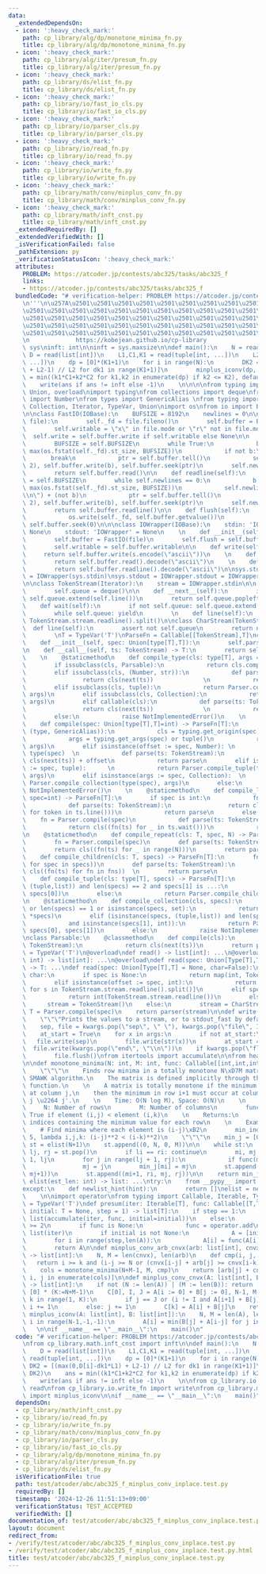 ```yaml
---
data:
  _extendedDependsOn:
  - icon: ':heavy_check_mark:'
    path: cp_library/alg/dp/monotone_minima_fn.py
    title: cp_library/alg/dp/monotone_minima_fn.py
  - icon: ':heavy_check_mark:'
    path: cp_library/alg/iter/presum_fn.py
    title: cp_library/alg/iter/presum_fn.py
  - icon: ':heavy_check_mark:'
    path: cp_library/ds/elist_fn.py
    title: cp_library/ds/elist_fn.py
  - icon: ':heavy_check_mark:'
    path: cp_library/io/fast_io_cls.py
    title: cp_library/io/fast_io_cls.py
  - icon: ':heavy_check_mark:'
    path: cp_library/io/parser_cls.py
    title: cp_library/io/parser_cls.py
  - icon: ':heavy_check_mark:'
    path: cp_library/io/read_fn.py
    title: cp_library/io/read_fn.py
  - icon: ':heavy_check_mark:'
    path: cp_library/io/write_fn.py
    title: cp_library/io/write_fn.py
  - icon: ':heavy_check_mark:'
    path: cp_library/math/conv/minplus_conv_fn.py
    title: cp_library/math/conv/minplus_conv_fn.py
  - icon: ':heavy_check_mark:'
    path: cp_library/math/inft_cnst.py
    title: cp_library/math/inft_cnst.py
  _extendedRequiredBy: []
  _extendedVerifiedWith: []
  _isVerificationFailed: false
  _pathExtension: py
  _verificationStatusIcon: ':heavy_check_mark:'
  attributes:
    PROBLEM: https://atcoder.jp/contests/abc325/tasks/abc325_f
    links:
    - https://atcoder.jp/contests/abc325/tasks/abc325_f
  bundledCode: "# verification-helper: PROBLEM https://atcoder.jp/contests/abc325/tasks/abc325_f\n\
    \n'''\n\u257A\u2501\u2501\u2501\u2501\u2501\u2501\u2501\u2501\u2501\u2501\u2501\
    \u2501\u2501\u2501\u2501\u2501\u2501\u2501\u2501\u2501\u2501\u2501\u2501\u2501\
    \u2501\u2501\u2501\u2501\u2501\u2501\u2501\u2501\u2501\u2501\u2501\u2501\u2501\
    \u2501\u2501\u2501\u2501\u2501\u2501\u2501\u2501\u2501\u2501\u2501\u2501\u2501\
    \u2501\u2501\u2501\u2501\u2501\u2501\u2501\u2501\u2501\u2501\u2501\u2501\u2578\
    \n             https://kobejean.github.io/cp-library               \n'''\nimport\
    \ sys\ninft: int\n\ninft = sys.maxsize\n\ndef main():\n    N = read(int)\n   \
    \ D = read(list[int])\n    L1,C1,K1 = read(tuple[int, ...])\n    L2,C2,K2 = read(tuple[int,\
    \ ...])\n    dp = [0]*(K1+1)\n    for i in range(N):\n        DK2 = [(max(0,D[i]-dk1*L1)\
    \ + L2-1) // L2 for dk1 in range(K1+1)]\n        minplus_iconv(dp, DK2)\n    ans\
    \ = min((k1*C1+k2*C2 for k1,k2 in enumerate(dp) if k2 <= K2), default=inft)\n\
    \    write(ans if ans != inft else -1)\n    \n\n\n\nfrom typing import Type, TypeVar,\
    \ Union, overload\nimport typing\nfrom collections import deque\nfrom numbers\
    \ import Number\nfrom types import GenericAlias \nfrom typing import Callable,\
    \ Collection, Iterator, TypeVar, Union\nimport os\nfrom io import BytesIO, IOBase\n\
    \n\nclass FastIO(IOBase):\n    BUFSIZE = 8192\n    newlines = 0\n\n    def __init__(self,\
    \ file):\n        self._fd = file.fileno()\n        self.buffer = BytesIO()\n\
    \        self.writable = \"x\" in file.mode or \"r\" not in file.mode\n      \
    \  self.write = self.buffer.write if self.writable else None\n\n    def read(self):\n\
    \        BUFSIZE = self.BUFSIZE\n        while True:\n            b = os.read(self._fd,\
    \ max(os.fstat(self._fd).st_size, BUFSIZE))\n            if not b:\n         \
    \       break\n            ptr = self.buffer.tell()\n            self.buffer.seek(0,\
    \ 2), self.buffer.write(b), self.buffer.seek(ptr)\n        self.newlines = 0\n\
    \        return self.buffer.read()\n\n    def readline(self):\n        BUFSIZE\
    \ = self.BUFSIZE\n        while self.newlines == 0:\n            b = os.read(self._fd,\
    \ max(os.fstat(self._fd).st_size, BUFSIZE))\n            self.newlines = b.count(b\"\
    \\n\") + (not b)\n            ptr = self.buffer.tell()\n            self.buffer.seek(0,\
    \ 2), self.buffer.write(b), self.buffer.seek(ptr)\n        self.newlines -= 1\n\
    \        return self.buffer.readline()\n\n    def flush(self):\n        if self.writable:\n\
    \            os.write(self._fd, self.buffer.getvalue())\n            self.buffer.truncate(0),\
    \ self.buffer.seek(0)\n\n\nclass IOWrapper(IOBase):\n    stdin: 'IOWrapper' =\
    \ None\n    stdout: 'IOWrapper' = None\n    \n    def __init__(self, file):\n\
    \        self.buffer = FastIO(file)\n        self.flush = self.buffer.flush\n\
    \        self.writable = self.buffer.writable\n\n    def write(self, s):\n   \
    \     return self.buffer.write(s.encode(\"ascii\"))\n    \n    def read(self):\n\
    \        return self.buffer.read().decode(\"ascii\")\n    \n    def readline(self):\n\
    \        return self.buffer.readline().decode(\"ascii\")\n\nsys.stdin = IOWrapper.stdin\
    \ = IOWrapper(sys.stdin)\nsys.stdout = IOWrapper.stdout = IOWrapper(sys.stdout)\n\
    \n\nclass TokenStream(Iterator):\n    stream = IOWrapper.stdin\n\n    def __init__(self):\n\
    \        self.queue = deque()\n\n    def __next__(self):\n        if not self.queue:\
    \ self.queue.extend(self.line())\n        return self.queue.popleft()\n    \n\
    \    def wait(self):\n        if not self.queue: self.queue.extend(self.line())\n\
    \        while self.queue: yield\n        \n    def line(self):\n        return\
    \ TokenStream.stream.readline().split()\n\nclass CharStream(TokenStream):\n  \
    \  def line(self):\n        assert not self.queue\n        return next(TokenStream.stream).rstrip()\n\
    \        \nT = TypeVar('T')\nParseFn = Callable[[TokenStream],T]\nclass Parser:\n\
    \    def __init__(self, spec: Union[type[T],T]):\n        self.parse = Parser.compile(spec)\n\
    \n    def __call__(self, ts: TokenStream) -> T:\n        return self.parse(ts)\n\
    \    \n    @staticmethod\n    def compile_type(cls: type[T], args = ()) -> T:\n\
    \        if issubclass(cls, Parsable):\n            return cls.compile(*args)\n\
    \        elif issubclass(cls, (Number, str)):\n            def parse(ts: TokenStream):\n\
    \                return cls(next(ts))              \n            return parse\n\
    \        elif issubclass(cls, tuple):\n            return Parser.compile_tuple(cls,\
    \ args)\n        elif issubclass(cls, Collection):\n            return Parser.compile_collection(cls,\
    \ args)\n        elif callable(cls):\n            def parse(ts: TokenStream):\n\
    \                return cls(next(ts))              \n            return parse\n\
    \        else:\n            raise NotImplementedError()\n    \n    @staticmethod\n\
    \    def compile(spec: Union[type[T],T]=int) -> ParseFn[T]:\n        if isinstance(spec,\
    \ (type, GenericAlias)):\n            cls = typing.get_origin(spec) or spec\n\
    \            args = typing.get_args(spec) or tuple()\n            return Parser.compile_type(cls,\
    \ args)\n        elif isinstance(offset := spec, Number): \n            cls =\
    \ type(spec)  \n            def parse(ts: TokenStream):\n                return\
    \ cls(next(ts)) + offset\n            return parse\n        elif isinstance(args\
    \ := spec, tuple):      \n            return Parser.compile_tuple(type(spec),\
    \ args)\n        elif isinstance(args := spec, Collection):  \n            return\
    \ Parser.compile_collection(type(spec), args)\n        else:\n            raise\
    \ NotImplementedError()\n    \n    @staticmethod\n    def compile_line(cls: T,\
    \ spec=int) -> ParseFn[T]:\n        if spec is int:\n            fn = Parser.compile(spec)\n\
    \            def parse(ts: TokenStream):\n                return cls((int(token)\
    \ for token in ts.line()))\n            return parse\n        else:\n        \
    \    fn = Parser.compile(spec)\n            def parse(ts: TokenStream):\n    \
    \            return cls((fn(ts) for _ in ts.wait()))\n            return parse\n\
    \n    @staticmethod\n    def compile_repeat(cls: T, spec, N) -> ParseFn[T]:\n\
    \        fn = Parser.compile(spec)\n        def parse(ts: TokenStream):\n    \
    \        return cls((fn(ts) for _ in range(N)))\n        return parse\n\n    @staticmethod\n\
    \    def compile_children(cls: T, specs) -> ParseFn[T]:\n        fns = tuple((Parser.compile(spec)\
    \ for spec in specs))\n        def parse(ts: TokenStream):\n            return\
    \ cls((fn(ts) for fn in fns))  \n        return parse\n            \n    @staticmethod\n\
    \    def compile_tuple(cls: type[T], specs) -> ParseFn[T]:\n        if isinstance(specs,\
    \ (tuple,list)) and len(specs) == 2 and specs[1] is ...:\n            return Parser.compile_line(cls,\
    \ specs[0])\n        else:\n            return Parser.compile_children(cls, specs)\n\
    \n    @staticmethod\n    def compile_collection(cls, specs):\n        if not specs\
    \ or len(specs) == 1 or isinstance(specs, set):\n            return Parser.compile_line(cls,\
    \ *specs)\n        elif (isinstance(specs, (tuple,list)) and len(specs) == 2 \n\
    \            and isinstance(specs[1], int)):\n            return Parser.compile_repeat(cls,\
    \ specs[0], specs[1])\n        else:\n            raise NotImplementedError()\n\
    \nclass Parsable:\n    @classmethod\n    def compile(cls):\n        def parser(ts:\
    \ TokenStream):\n            return cls(next(ts))\n        return parser\n\nT\
    \ = TypeVar('T')\n@overload\ndef read() -> list[int]: ...\n@overload\ndef read(spec:\
    \ int) -> list[int]: ...\n@overload\ndef read(spec: Union[Type[T],T], char=False)\
    \ -> T: ...\ndef read(spec: Union[Type[T],T] = None, char=False):\n    if not\
    \ char:\n        if spec is None:\n            return map(int, TokenStream.stream.readline().split())\n\
    \        elif isinstance(offset := spec, int):\n            return [int(s)+offset\
    \ for s in TokenStream.stream.readline().split()]\n        elif spec is int:\n\
    \            return int(TokenStream.stream.readline())\n        else:\n      \
    \      stream = TokenStream()\n    else:\n        stream = CharStream()\n    parser:\
    \ T = Parser.compile(spec)\n    return parser(stream)\n\ndef write(*args, **kwargs):\n\
    \    \"\"\"Prints the values to a stream, or to stdout_fast by default.\"\"\"\n\
    \    sep, file = kwargs.pop(\"sep\", \" \"), kwargs.pop(\"file\", IOWrapper.stdout)\n\
    \    at_start = True\n    for x in args:\n        if not at_start:\n         \
    \   file.write(sep)\n        file.write(str(x))\n        at_start = False\n  \
    \  file.write(kwargs.pop(\"end\", \"\\n\"))\n    if kwargs.pop(\"flush\", False):\n\
    \        file.flush()\nfrom itertools import accumulate\n\nfrom heapq import merge\n\
    \n\ndef monotone_minima(N: int, M: int, func: Callable[[int,int,int],bool]):\n\
    \    \"\"\"\n    Finds row minima in a totally monotone N\xD7M matrix using the\
    \ SMAWK algorithm.\n    The matrix is defined implicitly through the comparison\
    \ function.\n    \n    A matrix is totally monotone if the minimum in row i occurs\
    \ at column j,\n    then the minimum in row i+1 must occur at column j' where\
    \ j \u2264 j'.\n    \n    Time: O(N log M), Space: O(N)\n    \n    Args:\n   \
    \     N: Number of rows\n        M: Number of columns\n        func(i,j,k): Returns\
    \ True if element (i,j) < element (i,k)\n    \n    Returns:\n        List of column\
    \ indices containing the minimum value for each row\n    \n    Example:\n    \
    \    # Find minima where each element is (i-j)\xB2\n        min_indices = monotone_minima(5,\
    \ 5, lambda i,j,k: (i-j)**2 < (i-k)**2)\n    \"\"\"\n    min_j = [0] * N\n   \
    \ st = elist(N+1)\n    st.append((0, N, 0, M))\n\n    while st:\n        li, ri,\
    \ lj, rj = st.pop()\n        if li == ri: continue\n        mi, mj = li + ri >>\
    \ 1, lj\n        for j in range(lj + 1, rj):\n            if func(mi, mj, j):\n\
    \                mj = j\n        min_j[mi] = mj\n        st.append((li, mi, lj,\
    \ mj+1))\n        st.append((mi+1, ri, mj, rj))\n\n    return min_j\n\n\n\ndef\
    \ elist(est_len: int) -> list: ...\ntry:\n    from __pypy__ import newlist_hint\n\
    except:\n    def newlist_hint(hint):\n        return []\nelist = newlist_hint\n\
    \    \n\nimport operator\nfrom typing import Callable, Iterable, TypeVar\n\nT\
    \ = TypeVar('T')\ndef presum(iter: Iterable[T], func: Callable[[T,T],T] = None,\
    \ initial: T = None, step = 1) -> list[T]:\n    if step == 1:\n        return\
    \ list(accumulate(iter, func, initial=initial))\n    else:\n        assert step\
    \ >= 2\n        if func is None:\n            func = operator.add\n        A =\
    \ list(iter)\n        if initial is not None:\n            A = [initial] + A\n\
    \        for i in range(step,len(A)):\n            A[i] = func(A[i], A[i-step])\n\
    \        return A\n\ndef minplus_conv_arb_cnvx(arb: list[int], cnvx: list[int])\
    \ -> list[int]:\n    N, M = len(cnvx), len(arb)\n    def cmp(i, j, k):\n     \
    \   return i >= k and (i-j >= N or (cnvx[i-j] + arb[j] >= cnvx[i-k] + arb[k]))\n\
    \    cols = monotone_minima(N+M-1, M, cmp)\n    return [arb[j] + cnvx[i-j] for\
    \ i, j in enumerate(cols)]\n\ndef minplus_conv_cnvx(A: list[int], B: list[int])\
    \ -> list[int]:\n    if not (N := len(A)) | (M := len(B)): return []\n    C =\
    \ [0] * (K:=N+M-1)\n    C[0], I, J = A[i := 0] + B[j := 0], N-1, M-1\n    for\
    \ k in range(1, K):\n        if j == J or (i != I and A[i+1] + B[j] < A[i] + B[j+1]):\
    \ i += 1\n        else: j += 1\n        C[k] = A[i] + B[j]\n    return C\n\ndef\
    \ minplus_iconv(A: list[int], B: list[int]):\n    N, M = len(A), len(B)\n    for\
    \ i in range(N-1,-1,-1):\n        A[i] = min(B[j] + A[i-j] for j in range(min(M,i+1)))\
    \   \n\nif __name__ == \"__main__\":\n    main()\n"
  code: "# verification-helper: PROBLEM https://atcoder.jp/contests/abc325/tasks/abc325_f\n\
    \nfrom cp_library.math.inft_cnst import inft\n\ndef main():\n    N = read(int)\n\
    \    D = read(list[int])\n    L1,C1,K1 = read(tuple[int, ...])\n    L2,C2,K2 =\
    \ read(tuple[int, ...])\n    dp = [0]*(K1+1)\n    for i in range(N):\n       \
    \ DK2 = [(max(0,D[i]-dk1*L1) + L2-1) // L2 for dk1 in range(K1+1)]\n        minplus_iconv(dp,\
    \ DK2)\n    ans = min((k1*C1+k2*C2 for k1,k2 in enumerate(dp) if k2 <= K2), default=inft)\n\
    \    write(ans if ans != inft else -1)\n    \n\nfrom cp_library.io.read_fn import\
    \ read\nfrom cp_library.io.write_fn import write\nfrom cp_library.math.conv.minplus_conv_fn\
    \ import minplus_iconv\n\nif __name__ == \"__main__\":\n    main()"
  dependsOn:
  - cp_library/math/inft_cnst.py
  - cp_library/io/read_fn.py
  - cp_library/io/write_fn.py
  - cp_library/math/conv/minplus_conv_fn.py
  - cp_library/io/parser_cls.py
  - cp_library/io/fast_io_cls.py
  - cp_library/alg/dp/monotone_minima_fn.py
  - cp_library/alg/iter/presum_fn.py
  - cp_library/ds/elist_fn.py
  isVerificationFile: true
  path: test/atcoder/abc/abc325_f_minplus_conv_inplace.test.py
  requiredBy: []
  timestamp: '2024-12-26 11:51:13+09:00'
  verificationStatus: TEST_ACCEPTED
  verifiedWith: []
documentation_of: test/atcoder/abc/abc325_f_minplus_conv_inplace.test.py
layout: document
redirect_from:
- /verify/test/atcoder/abc/abc325_f_minplus_conv_inplace.test.py
- /verify/test/atcoder/abc/abc325_f_minplus_conv_inplace.test.py.html
title: test/atcoder/abc/abc325_f_minplus_conv_inplace.test.py
---
```

